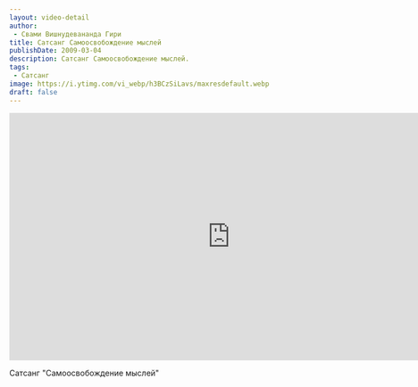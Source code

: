 ```yaml
---
layout: video-detail
author:
 - Свами Вишнудевананда Гири
title: Сатсанг Самоосвобождение мыслей
publishDate: 2009-03-04
description: Сатсанг Самоосвобождение мыслей. 
tags: 
 - Сатсанг
image: https://i.ytimg.com/vi_webp/h3BCzSiLavs/maxresdefault.webp
draft: false
---
```


<iframe width="790" height="444" src="https://www.youtube.com/embed/h3BCzSiLavs" frameborder="0" allowfullscreen=""></iframe> 

  Сатсанг "Самоосвобождение мыслей"

  

 
